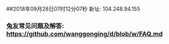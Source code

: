 ##2018年09月28日07时12分07秒 新址: 104.248.94.155
### 兔友常见问题及解答: https://github.com/wanggonging/d/blob/w/FAQ.md
